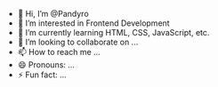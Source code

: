 - 👋 Hi, I’m @Pandyro
- 👀 I’m interested in Frontend Development
- 🌱 I’m currently learning HTML, CSS, JavaScript, etc.
- 💞️ I’m looking to collaborate on ...
- 📫 How to reach me ...
- 😄 Pronouns: ...
- ⚡ Fun fact: ...

<!---
Pandyro/Pandyro is a ✨ special ✨ repository because its `README.md` (this file) appears on your GitHub profile.
You can click the Preview link to take a look at your changes.
--->
